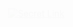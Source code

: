 <p align="center">
  <!-- هذا رابط سري يؤدي إلى وجهة من اختيارك -->
  <a href="https://www.example.com">
    <img src="https://skillicons.dev/icons?i=github" alt="Secret Link" style="opacity:0.01;">
  </a>
</p>
